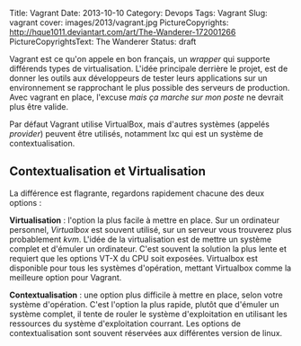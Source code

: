 Title: Vagrant
Date: 2013-10-10
Category: Devops 
Tags: Vagrant
Slug: vagrant
cover: images/2013/vagrant.jpg
PictureCopyrights: http://hque1011.deviantart.com/art/The-Wanderer-172001266
PictureCopyrightsText: The Wanderer
Status: draft

Vagrant est ce qu'on appele en bon français, un *wrapper* qui supporte différends types de virtualisation. L'idée principale derrière le projet, est de donner les outils aux développeurs de tester leurs applications sur un environnement se rapprochant le plus possible des serveurs de production. Avec vagrant en place, l'excuse *mais ça marche sur mon poste* ne devrait plus être valide.

Par défaut Vagrant utilise VirtualBox, mais d'autres systèmes (appelés *provider*) peuvent être utilisés, notamment lxc qui est un système de contextualisation.

## Contextualisation et Virtualisation

La différence est flagrante, regardons rapidement chacune des deux options :

**Virtualisation** : l'option la plus facile à mettre en place. Sur un ordinateur personnel, *Virtualbox* est souvent utilisé, sur un serveur vous trouverez plus probablement *kvm*. L'idée de la virtualisation est de mettre un système complet et d'émuler un ordinateur. C'est souvent la solution la plus lente et requiert que les options VT-X du CPU soit exposées. Virtualbox est disponible pour tous les systèmes d'opération, mettant Virtualbox comme la meilleure option pour Vagrant.

**Contextualisation** : une option plus difficile à mettre en place, selon votre système d'opération. C'est l'option la plus rapide, plutôt que d'émuler un système complet, il tente de rouler le système d'exploitation en utilisant les ressources du système d'exploitation courrant. Les options de contextualisation sont souvent réservées aux différentes version de linux.
